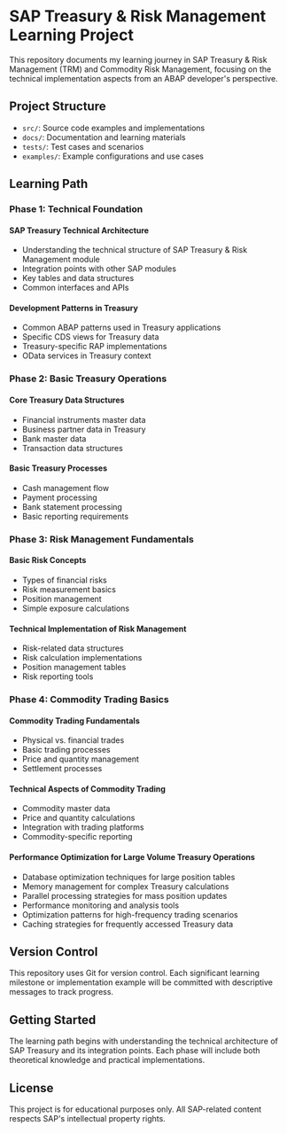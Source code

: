 # SAP Treasury & Risk Management Learning Project

This repository documents my learning journey in SAP Treasury & Risk Management (TRM) and Commodity Risk Management, focusing on the technical implementation aspects from an ABAP developer's perspective.

## Project Structure

- `src/`: Source code examples and implementations
- `docs/`: Documentation and learning materials
- `tests/`: Test cases and scenarios
- `examples/`: Example configurations and use cases

## Learning Path

### Phase 1: Technical Foundation
#### SAP Treasury Technical Architecture
- Understanding the technical structure of SAP Treasury & Risk Management module
- Integration points with other SAP modules
- Key tables and data structures
- Common interfaces and APIs

#### Development Patterns in Treasury
- Common ABAP patterns used in Treasury applications
- Specific CDS views for Treasury data
- Treasury-specific RAP implementations
- OData services in Treasury context

### Phase 2: Basic Treasury Operations
#### Core Treasury Data Structures
- Financial instruments master data
- Business partner data in Treasury
- Bank master data
- Transaction data structures

#### Basic Treasury Processes
- Cash management flow
- Payment processing
- Bank statement processing
- Basic reporting requirements

### Phase 3: Risk Management Fundamentals
#### Basic Risk Concepts
- Types of financial risks
- Risk measurement basics
- Position management
- Simple exposure calculations

#### Technical Implementation of Risk Management
- Risk-related data structures
- Risk calculation implementations
- Position management tables
- Risk reporting tools

### Phase 4: Commodity Trading Basics
#### Commodity Trading Fundamentals
- Physical vs. financial trades
- Basic trading processes
- Price and quantity management
- Settlement processes

#### Technical Aspects of Commodity Trading
- Commodity master data
- Price and quantity calculations
- Integration with trading platforms
- Commodity-specific reporting

#### Performance Optimization for Large Volume Treasury Operations
- Database optimization techniques for large position tables
- Memory management for complex Treasury calculations
- Parallel processing strategies for mass position updates
- Performance monitoring and analysis tools
- Optimization patterns for high-frequency trading scenarios
- Caching strategies for frequently accessed Treasury data

## Version Control

This repository uses Git for version control. Each significant learning milestone or implementation example will be committed with descriptive messages to track progress.

## Getting Started

The learning path begins with understanding the technical architecture of SAP Treasury and its integration points. Each phase will include both theoretical knowledge and practical implementations.

## License

This project is for educational purposes only. All SAP-related content respects SAP's intellectual property rights.
